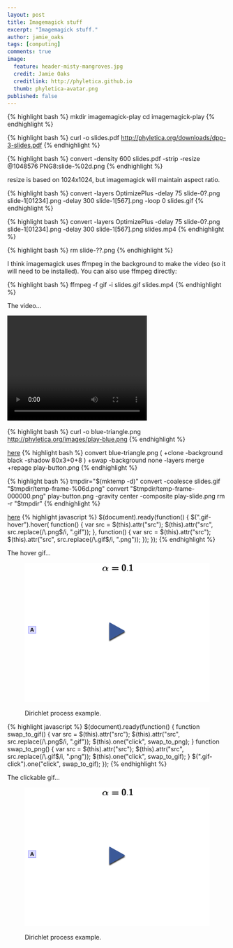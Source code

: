 ```yaml
---
layout: post
title: Imagemagick stuff
excerpt: "Imagemagick stuff."
author: jamie_oaks
tags: [computing]
comments: true
image:
  feature: header-misty-mangroves.jpg
  credit: Jamie Oaks
  creditlink: http://phyletica.github.io
  thumb: phyletica-avatar.png
published: false
---
```


{% highlight bash %}
mkdir imagemagick-play
cd imagemagick-play
{% endhighlight %}

{% highlight bash %}
curl -o slides.pdf http://phyletica.org/downloads/dpp-3-slides.pdf
{% endhighlight %}


{% highlight bash %}
convert -density 600 slides.pdf -strip -resize @1048576 PNG8:slide-%02d.png
{% endhighlight %}

resize is based on 1024x1024, but imagemagick will maintain aspect ratio.

{% highlight bash %}
convert -layers OptimizePlus -delay 75 slide-0?.png slide-1[01234].png -delay 300 slide-1[567].png -loop 0 slides.gif
{% endhighlight %}

{% highlight bash %}
convert -layers OptimizePlus -delay 75 slide-0?.png slide-1[01234].png -delay 300 slide-1[567].png slides.mp4
{% endhighlight %}

{% highlight bash %}
rm slide-??.png
{% endhighlight %}

I think imagemagick uses ffmpeg in the background to make the video (so it will need to be installed).
You can also use ffmpeg directly: 

{% highlight bash %}
ffmpeg -f gif -i slides.gif slides.mp4
{% endhighlight %}

The video...

<video width="320" height="240" controls>
    <source src="https://raw.githubusercontent.com/joaks1/dirichlet-process-trees/master/images/dpp-3-example.mp4" type="video/mp4">
    <source src="https://raw.githubusercontent.com/joaks1/dirichlet-process-trees/master/images/dpp-3-example.ogg" type="video/ogg">
    Your browser does not support this video.
</video>

{% highlight bash %}
curl -o blue-triangle.png http://phyletica.org/images/play-blue.png
{% endhighlight %}

[here](http://www.imagemagick.org/Usage/blur/#shadow)
{% highlight bash %}
convert blue-triangle.png \( +clone -background black -shadow 80x3+0+8 \) +swap -background none -layers merge +repage play-button.png
{% endhighlight %}


{% highlight bash %}
tmpdir="$(mktemp -d)"
convert -coalesce slides.gif "$tmpdir/temp-frame-%06d.png"
convert "$tmpdir/temp-frame-000000.png" play-button.png -gravity center -composite play-slide.png
rm -r "$tmpdir"
{% endhighlight %}

[here](http://codepen.io/CalebGrove/pen/bIsqy)
{% highlight javascript %}
$(document).ready(function() {
    $(".gif-hover").hover(
        function() {
            var src = $(this).attr("src");
            $(this).attr("src", src.replace(/\.png$/i, ".gif"));
        },
        function() {
            var src = $(this).attr("src");
            $(this).attr("src", src.replace(/\.gif$/i, ".png"));
        });
});
{% endhighlight %}

The hover gif...

<figure>
    <a href="/images/dpp-3-example.png"><img class="gif-hover" src="/images/dpp-3-example.png"></a>
    <figcaption>
        <p class="figure-caption-box">
            <span class="center-if-single-line">
                Dirichlet process example.
            </span>
        </p>
    </figcaption>
</figure>

{% highlight javascript %}
$(document).ready(function() {
    function swap_to_gif() {
        var src = $(this).attr("src");
        $(this).attr("src", src.replace(/\.png$/i, ".gif"));
        $(this).one("click", swap_to_png);
    }
    function swap_to_png() {
        var src = $(this).attr("src");
        $(this).attr("src", src.replace(/\.gif$/i, ".png"));
        $(this).one("click", swap_to_gif);
    }
    $(".gif-click").one("click", swap_to_gif);
});
{% endhighlight %}

The clickable gif...

<figure>
    <img class="gif-click" src="/images/dpp-3-example.png">
    <figcaption>
        <p class="figure-caption-box">
            <span class="center-if-single-line">
                Dirichlet process example.
            </span>
        </p>
    </figcaption>
</figure>


